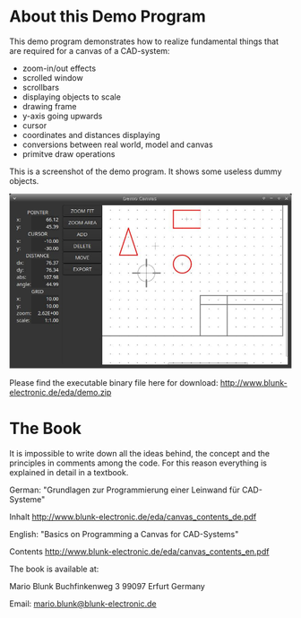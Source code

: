 # About this Demo Program

This demo program demonstrates how to realize 
fundamental things that are
required for a canvas of a CAD-system:

- zoom-in/out effects
- scrolled window
- scrollbars
- displaying objects to scale
- drawing frame
- y-axis going upwards
- cursor
- coordinates and distances displaying
- conversions between real world, model and canvas
- primitve draw operations

This is a screenshot of the demo program. It shows some useless
dummy objects.

![Demo Canvas](img/demo-canvas.jpg)

Please find the executable binary file here for download:
<http://www.blunk-electronic.de/eda/demo.zip>


# The Book
It is impossible to write down all the ideas behind, the concept and the principles 
in comments among the code. For this reason everything is explained in detail 
in a textbook.

German:
"Grundlagen zur Programmierung einer Leinwand für CAD-Systeme"

Inhalt <http://www.blunk-electronic.de/eda/canvas_contents_de.pdf>

English:
"Basics on Programming a Canvas for CAD-Systems"

Contents <http://www.blunk-electronic.de/eda/canvas_contents_en.pdf>

The book is available at:

Mario Blunk
Buchfinkenweg 3
99097 Erfurt
Germany

Email: mario.blunk@blunk-electronic.de






